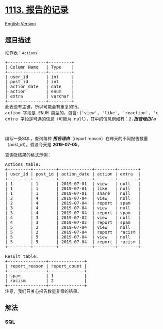 # [1113. 报告的记录](https://leetcode.cn/problems/reported-posts)

[English Version](/solution/1100-1199/1113.Reported%20Posts/README_EN.md)

## 题目描述

<p>动作表：<code>Actions</code></p>

<pre>+---------------+---------+
| Column Name   | Type    |
+---------------+---------+
| user_id       | int     |
| post_id       | int     |
| action_date   | date    | 
| action        | enum    |
| extra         | varchar |
+---------------+---------+
此表没有主键，所以可能会有重复的行。
action 字段是 ENUM 类型的，包含:(&#39;view&#39;, &#39;like&#39;, &#39;reaction&#39;, &#39;comment&#39;, <em><strong>&#39;report&#39;</strong></em>, &#39;share&#39;)
extra 字段是可选的信息（可能为 null），其中的信息例如有：<em><strong>1.报告理由(a reason for report)</strong></em> 2.反应类型(a type of reaction)
</pre>

<p>&nbsp;</p>

<p>编写一条SQL，查询每种&nbsp;<em><strong>报告理由</strong></em>（report reason）在昨天的不同报告数量（post_id）。假设今天是&nbsp;<strong>2019-07-05</strong>。</p>

<p>查询及结果的格式示例：</p>

<pre>Actions table:
+---------+---------+-------------+--------+--------+
| user_id | post_id | action_date | action | extra  |
+---------+---------+-------------+--------+--------+
| 1       | 1       | 2019-07-01  | view   | null   |
| 1       | 1       | 2019-07-01  | like   | null   |
| 1       | 1       | 2019-07-01  | share  | null   |
| 2       | 4       | 2019-07-04  | view   | null   |
| 2       | 4       | 2019-07-04  | report | spam   |
| 3       | 4       | 2019-07-04  | view   | null   |
| 3       | 4       | 2019-07-04  | report | spam   |
| 4       | 3       | 2019-07-02  | view   | null   |
| 4       | 3       | 2019-07-02  | report | spam   |
| 5       | 2       | 2019-07-04  | view   | null   |
| 5       | 2       | 2019-07-04  | report | racism |
| 5       | 5       | 2019-07-04  | view   | null   |
| 5       | 5       | 2019-07-04  | report | racism |
+---------+---------+-------------+--------+--------+

Result table:
+---------------+--------------+
| report_reason | report_count |
+---------------+--------------+
| spam          | 1            |
| racism        | 2            |
+---------------+--------------+ 
注意，我们只关心报告数量非零的结果。
</pre>

## 解法

### **SQL**

```sql

```
